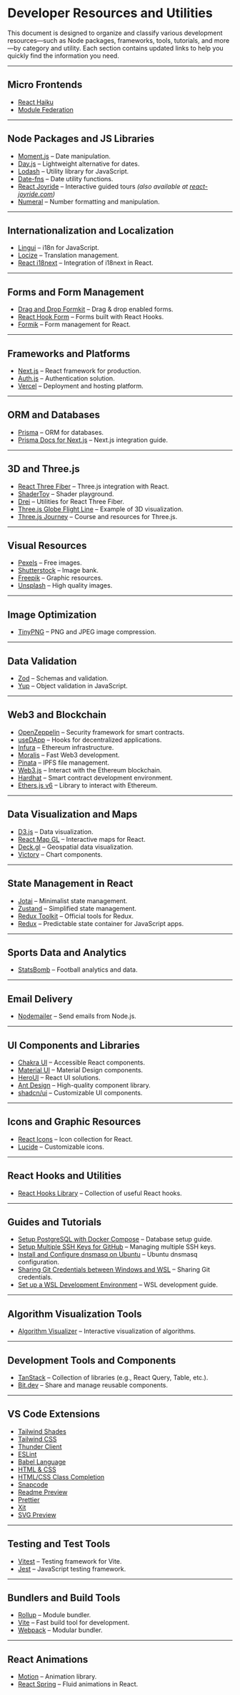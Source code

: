 # Developer Resources and Utilities

This document is designed to organize and classify various development resources—such as Node packages, frameworks, tools, tutorials, and more—by category and utility. Each section contains updated links to help you quickly find the information you need.

---

## Micro Frontends
- [React Haiku](https://www.reacthaiku.dev/docs/intro)
- [Module Federation](https://module-federation.io/)

---

## Node Packages and JS Libraries
- [Moment.js](https://momentjs.com/) – Date manipulation.
- [Day.js](https://day.js.org/) – Lightweight alternative for dates.
- [Lodash](https://lodash.com/) – Utility library for JavaScript.
- [Date-fns](https://date-fns.org/) – Date utility functions.
- [React Joyride](https://www.npmjs.com/package/react-joyride) – Interactive guided tours *(also available at [react-joyride.com](https://react-joyride.com/))*
- [Numeral](https://www.npmjs.com/package/numeral) – Number formatting and manipulation.

---

## Internationalization and Localization
- [Lingui](https://lingui.dev/) – i18n for JavaScript.
- [Locize](https://www.locize.com/) – Translation management.
- [React i18next](https://react.i18next.com/) – Integration of i18next in React.

---

## Forms and Form Management
- [Drag and Drop Formkit](https://drag-and-drop.formkit.com/) – Drag & drop enabled forms.
- [React Hook Form](https://react-hook-form.com/docs) – Forms built with React Hooks.
- [Formik](https://formik.org/) – Form management for React.

---

## Frameworks and Platforms
- [Next.js](https://nextjs.org/) – React framework for production.
- [Auth.js](https://authjs.dev/) – Authentication solution.
- [Vercel](https://vercel.com/) – Deployment and hosting platform.

---

## ORM and Databases
- [Prisma](https://www.prisma.io/) – ORM for databases.
- [Prisma Docs for Next.js](https://www.prisma.io/docs/orm/more/help-and-troubleshooting/nextjs-help) – Next.js integration guide.

---

## 3D and Three.js
- [React Three Fiber](https://r3f.docs.pmnd.rs/getting-started/introduction) – Three.js integration with React.
- [ShaderToy](https://www.shadertoy.com/) – Shader playground.
- [Drei](https://github.com/pmndrs/drei) – Utilities for React Three Fiber.
- [Three.js Globe Flight Line](https://github.com/yhdjyyzk/three.js_globe_flight_line/tree/master?tab=readme-ov-file) – Example of 3D visualization.
- [Three.js Journey](https://threejs-journey.com/) – Course and resources for Three.js.

---

## Visual Resources
- [Pexels](https://www.pexels.com/es-es/) – Free images.
- [Shutterstock](https://www.shutterstock.com/es/) – Image bank.
- [Freepik](https://www.freepik.com/) – Graphic resources.
- [Unsplash](https://unsplash.com/es) – High quality images.

---

## Image Optimization
- [TinyPNG](https://tinypng.com/) – PNG and JPEG image compression.

---

## Data Validation
- [Zod](https://zod.dev/) – Schemas and validation.
- [Yup](https://github.com/jquense/yup) – Object validation in JavaScript.

---

## Web3 and Blockchain
- [OpenZeppelin](https://www.openzeppelin.com/) – Security framework for smart contracts.
- [useDApp](https://github.com/TrueFiEng/useDApp) – Hooks for decentralized applications.
- [Infura](https://www.infura.io/) – Ethereum infrastructure.
- [Moralis](https://developers.moralis.com/) – Fast Web3 development.
- [Pinata](https://pinata.cloud/) – IPFS file management.
- [Web3.js](https://web3js.org/) – Interact with the Ethereum blockchain.
- [Hardhat](https://hardhat.org/) – Smart contract development environment.
- [Ethers.js v6](https://docs.ethers.org/v6/) – Library to interact with Ethereum.

---

## Data Visualization and Maps
- [D3.js](https://d3js.org/) – Data visualization.
- [React Map GL](https://visgl.github.io/react-map-gl/) – Interactive maps for React.
- [Deck.gl](https://deck.gl/) – Geospatial data visualization.
- [Victory](https://commerce.nearform.com/open-source/victory/) – Chart components.

---

## State Management in React
- [Jotai](https://jotai.org/) – Minimalist state management.
- [Zustand](https://zustand.docs.pmnd.rs/getting-started/introduction) – Simplified state management.
- [Redux Toolkit](https://redux-toolkit.js.org/) – Official tools for Redux.
- [Redux](https://redux.js.org/) – Predictable state container for JavaScript apps.

---

## Sports Data and Analytics
- [StatsBomb](https://statsbomb.com/) – Football analytics and data.

---

## Email Delivery
- [Nodemailer](https://nodemailer.com/about/) – Send emails from Node.js.

---

## UI Components and Libraries
- [Chakra UI](https://chakra-ui.com/) – Accessible React components.
- [Material UI](https://mui.com/material-ui/) – Material Design components.
- [HeroUI](https://www.heroui.com/) – React UI solutions.
- [Ant Design](https://ant.design/) – High-quality component library.
- [shadcn/ui](https://ui.shadcn.com/) – Customizable UI components.

---

## Icons and Graphic Resources
- [React Icons](https://react-icons.github.io/react-icons/) – Icon collection for React.
- [Lucide](https://lucide.dev/icons/) – Customizable icons.

---

## React Hooks and Utilities
- [React Hooks Library](https://react-hooks-library.vercel.app/getting-started) – Collection of useful React hooks.

---

## Guides and Tutorials
- [Setup PostgreSQL with Docker Compose](https://blog.cadumagalhaes.dev/how-to-setup-a-postgresql-database-with-docker-compose) – Database setup guide.
- [Setup Multiple SSH Keys for GitHub](https://dev.to/rizkyzhang/setup-multiple-ssh-keys-for-multiple-github-accounts-393l) – Managing multiple SSH keys.
- [Install and Configure dnsmasq on Ubuntu](https://computingpost.medium.com/install-and-configure-dnsmasq-on-ubuntu-22-04-20-04-18-04-1919a438e80d) – Ubuntu dnsmasq configuration.
- [Sharing Git Credentials between Windows and WSL](https://dev.to/equiman/sharing-git-credentials-between-windows-and-wsl-5a2a) – Sharing Git credentials.
- [Set up a WSL Development Environment](https://dev.to/front-commerce/set-up-a-wsl-development-environment-44jk) – WSL development guide.

---

## Algorithm Visualization Tools
- [Algorithm Visualizer](https://algorithm-visualizer.org/) – Interactive visualization of algorithms.

---

## Development Tools and Components
- [TanStack](https://tanstack.com/) – Collection of libraries (e.g., React Query, Table, etc.).
- [Bit.dev](https://bit.dev/) – Share and manage reusable components.

---

## VS Code Extensions
- [Tailwind Shades](https://marketplace.visualstudio.com/items?itemName=bourhaouta.tailwindshades)
- [Tailwind CSS](https://marketplace.visualstudio.com/items?itemName=bradlc.vscode-tailwindcss)
- [Thunder Client](https://marketplace.visualstudio.com/items?itemName=rangav.vscode-thunder-client)
- [ESLint](https://marketplace.visualstudio.com/items?itemName=dbaeumer.vscode-eslint)
- [Babel Language](https://marketplace.visualstudio.com/items?itemName=mgmcdermott.vscode-language-babel)
- [HTML & CSS](https://marketplace.visualstudio.com/items?itemName=ecmel.vscode-html-css)
- [HTML/CSS Class Completion](https://marketplace.visualstudio.com/items?itemName=Zignd.html-css-class-completion)
- [Snapcode](https://marketplace.visualstudio.com/items?itemName=moyu.snapcode)
- [Readme Preview](https://marketplace.visualstudio.com/items?itemName=manishsencha.readme-preview)
- [Prettier](https://marketplace.visualstudio.com/items?itemName=esbenp.prettier-vscode)
- [Xit](https://marketplace.visualstudio.com/items?itemName=tscpp.xit)
- [SVG Preview](https://marketplace.visualstudio.com/items?itemName=SimonSiefke.svg-preview)

---

## Testing and Test Tools
- [Vitest](https://vitest.dev/) – Testing framework for Vite.
- [Jest](https://jestjs.io/) – JavaScript testing framework.

---

## Bundlers and Build Tools
- [Rollup](https://rollupjs.org/introduction/) – Module bundler.
- [Vite](https://vite.dev/) – Fast build tool for development.
- [Webpack](https://webpack.js.org/) – Modular bundler.

---

## React Animations
- [Motion](https://motion.dev/) – Animation library.
- [React Spring](https://www.react-spring.dev/) – Fluid animations in React.
